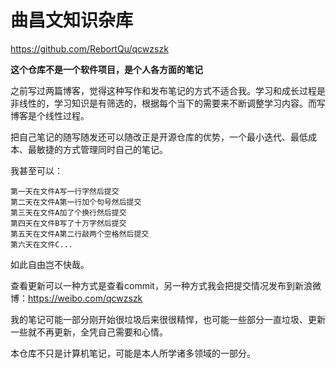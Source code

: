# 曲昌文知识杂库

<https://github.com/RebortQu/qcwzszk>

**这个仓库不是一个软件项目，是个人各方面的笔记**

之前写过两篇博客，觉得这种写作和发布笔记的方式不适合我。学习和成长过程是非线性的，学习知识是有筛选的，根据每个当下的需要来不断调整学习内容。而写博客是个线性过程。

把自己笔记的随写随发还可以随改正是开源仓库的优势，一个最小迭代、最低成本、最敏捷的方式管理同时自己的笔记。

我甚至可以：

	第一天在文件A写一行字然后提交
	第二天在文件A第一行加个句号然后提交
	第三天在文件A加了个换行然后提交
	第四天在文件B写了十万字然后提交
	第五天在文件A第二行敲两个空格然后提交
	第六天在文件C...

 如此自由岂不快哉。

查看更新可以一种方式是查看commit，另一种方式我会把提交情况发布到新浪微博：<https://weibo.com/qcwzszk>

我的笔记可能一部分刚开始很垃圾后来很很精悍，也可能一些部分一直垃圾、更新一些就不再更新，全凭自己需要和心情。

本仓库不只是计算机笔记，可能是本人所学诸多领域的一部分。
